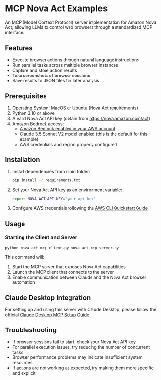 # MCP Nova Act Examples

An MCP (Model Context Protocol) server implementation for Amazon Nova Act, allowing LLMs to control web browsers through a standardized MCP interface.

## Features

- Execute browser actions through natural language instructions
- Run parallel tasks across multiple browser instances
- Capture and store action results
- Take screenshots of browser sessions
- Save results to JSON files for later analysis

## Prerequisites

1. Operating System: MacOS or Ubuntu (Nova Act requirements)
2. Python 3.10 or above
3. A valid Nova Act API key (obtain from https://nova.amazon.com/act)
4. Amazon Bedrock access:
   - [Amazon Bedrock enabled in your AWS account](https://docs.aws.amazon.com/bedrock/latest/userguide/getting-started.html)
   - Claude 3.5 Sonnet V2 model enabled (this is the default for this example)
   - AWS credentials and region properly configured

## Installation

1. Install dependencies from main folder:
   ```bash
   pip install -r requirements.txt
   ```

2. Set your Nova Act API key as an environment variable:
   ```bash
   export NOVA_ACT_API_KEY="your_api_key"
   ```

3. Configure AWS credentials following the [AWS CLI Quickstart Guide](https://docs.aws.amazon.com/cli/latest/userguide/getting-started-quickstart.html)

## Usage

### Starting the Client and Server

```bash
python nova_act_mcp_client.py nova_act_mcp_server.py
```

This command will:
1. Start the MCP server that exposes Nova Act capabilities
2. Launch the MCP client that connects to the server
3. Enable communication between Claude and the Nova Act browser automation

## Claude Desktop Integration

For setting up and using this server with Claude Desktop, please follow the official [Claude Desktop MCP Setup Guide](https://modelcontextprotocol.io/quickstart/user).


## Troubleshooting

- If browser sessions fail to start, check your Nova Act API key
- For parallel execution issues, try reducing the number of concurrent tasks
- Browser performance problems may indicate insufficient system resources
- If actions are not working as expected, try making them more specific and explicit
